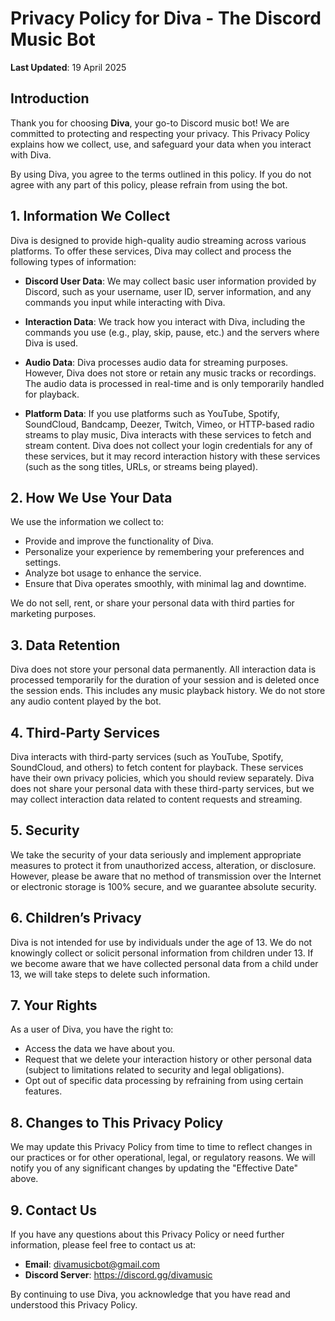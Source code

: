 # Privacy Policy for Diva - The Discord Music Bot

**Last Updated**: 19 April 2025

## Introduction

Thank you for choosing **Diva**, your go-to Discord music bot! We are committed to protecting and respecting your privacy. This Privacy Policy explains how we collect, use, and safeguard your data when you interact with Diva.

By using Diva, you agree to the terms outlined in this policy. If you do not agree with any part of this policy, please refrain from using the bot.

## 1. Information We Collect

Diva is designed to provide high-quality audio streaming across various platforms. To offer these services, Diva may collect and process the following types of information:

- **Discord User Data**: We may collect basic user information provided by Discord, such as your username, user ID, server information, and any commands you input while interacting with Diva.
  
- **Interaction Data**: We track how you interact with Diva, including the commands you use (e.g., play, skip, pause, etc.) and the servers where Diva is used.

- **Audio Data**: Diva processes audio data for streaming purposes. However, Diva does not store or retain any music tracks or recordings. The audio data is processed in real-time and is only temporarily handled for playback.

- **Platform Data**: If you use platforms such as YouTube, Spotify, SoundCloud, Bandcamp, Deezer, Twitch, Vimeo, or HTTP-based radio streams to play music, Diva interacts with these services to fetch and stream content. Diva does not collect your login credentials for any of these services, but it may record interaction history with these services (such as the song titles, URLs, or streams being played).

## 2. How We Use Your Data

We use the information we collect to:

- Provide and improve the functionality of Diva.
- Personalize your experience by remembering your preferences and settings.
- Analyze bot usage to enhance the service.
- Ensure that Diva operates smoothly, with minimal lag and downtime.
  
We do not sell, rent, or share your personal data with third parties for marketing purposes.

## 3. Data Retention

Diva does not store your personal data permanently. All interaction data is processed temporarily for the duration of your session and is deleted once the session ends. This includes any music playback history. We do not store any audio content played by the bot.

## 4. Third-Party Services

Diva interacts with third-party services (such as YouTube, Spotify, SoundCloud, and others) to fetch content for playback. These services have their own privacy policies, which you should review separately. Diva does not share your personal data with these third-party services, but we may collect interaction data related to content requests and streaming.

## 5. Security

We take the security of your data seriously and implement appropriate measures to protect it from unauthorized access, alteration, or disclosure. However, please be aware that no method of transmission over the Internet or electronic storage is 100% secure, and we guarantee absolute security.

## 6. Children’s Privacy

Diva is not intended for use by individuals under the age of 13. We do not knowingly collect or solicit personal information from children under 13. If we become aware that we have collected personal data from a child under 13, we will take steps to delete such information.

## 7. Your Rights

As a user of Diva, you have the right to:

- Access the data we have about you.
- Request that we delete your interaction history or other personal data (subject to limitations related to security and legal obligations).
- Opt out of specific data processing by refraining from using certain features.

## 8. Changes to This Privacy Policy

We may update this Privacy Policy from time to time to reflect changes in our practices or for other operational, legal, or regulatory reasons. We will notify you of any significant changes by updating the "Effective Date" above.

## 9. Contact Us

If you have any questions about this Privacy Policy or need further information, please feel free to contact us at:

- **Email**: divamusicbot@gmail.com
- **Discord Server**: https://discord.gg/divamusic

By continuing to use Diva, you acknowledge that you have read and understood this Privacy Policy.
